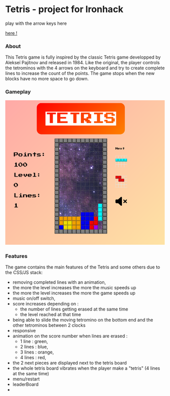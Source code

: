 # Tetris - project for Ironhack

play with the arrow keys here


[here !](https://romainc75.github.io/IronHack-retroTetris-JS/)


### About

This Tetris game is fully inspired by the classic Tetris game developped by Alekseï Pajitnov and released in 1984. Like the original, the player controls the tetrominos with the 4 arrows on the keyboard and try to create complete lines to increase the count of the points. The game stops when the new blocks have no more space to go down.

### Gameplay

<img src="assets/tetrisScreenShoot.png" alt="gameplay" style="max-width:100%;">

### Features

The game contains the main features of the Tetris and some others due to the CSS/JS stack:
- removing completed lines with an animation,
- the more the level increases the more the music speeds up
- the more the level increases the more the game speeds up
- music on/off switch,
- score increases depending on : 
  - the number of lines getting erased at the same time
  - the level reached at that time
- being able to slide the moving tetromino on the bottom end and the other tetrominos between 2 clocks
- responsive
- animation on the score number when lines are erased :
  - 1 line : green,
  - 2 lines : blue,
  - 3 lines : orange,
  - 4 lines : red,
- the 2 next pieces are displayed next to the tetris board
- the whole tetris board vibrates when the player make a "tetris" (4 lines at the same time)
- menu/restart
- leaderBoard
- 


